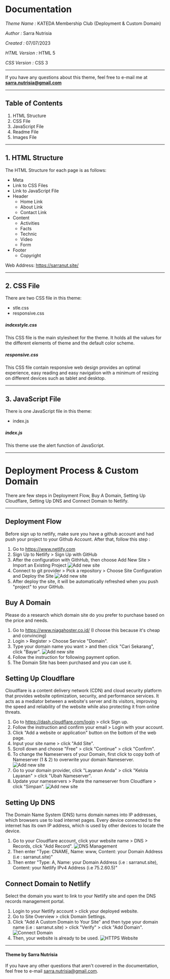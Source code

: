 # Documentation
*Theme Name :* KATEDA Membership Club (Deployment & Custom Domain)

*Author :* Sarra Nutrisia

*Created :* 07/07/2023 

*HTML Version :* HTML 5

*CSS Version :* CSS 3

***
If you have any questions about this theme, feel free to e-mail me at **sarra.nutrisia@gmail.com**
***
## Table of Contents
1. HTML Structure
2. CSS File
3. JavaScript File
4. Readme File
5. Images File

***
## 1. HTML Structure
The HTML Structure for each page is as follows:
* Meta
* Link to CSS Files
* Link to JavaScript File
* Header
	* Home Link
	* About Link
	* Contact Link
* Content
	* Activities
	* Facts
	* Technic
	* Video
	* Form
* Footer
	* Copyright
  
Web Address: https://sarranut.site/
  
***
## 2. CSS File
There are two CSS file in this theme:
* stle.css
* responsive.css

##### indexstyle.css
This CSS file is the main stylesheet for the theme. It holds all the values for the different elements of theme and the default color scheme.

##### responsive.css
This CSS file contain responsive web design provides an optimal experience, easy reading and easy navigation with a minimum of resizing on different devices such as tablet and desktop.

***
## 3. JavaScript File
There is one JavaScript file in this theme:
* index.js

##### index.js
This theme use the alert function of JavaScript.

***
# Deployment Process & Custom Domain
There are few steps in Deployment Flow, Buy A Domain, Setting Up Cloudflare, Setting Up DNS and Connect Domain to Netlify.
***
## Deployment Flow
Before sign up to netlify, make sure you have a github account and had push your project to your Github Account. After that, follow this step :
1. Go to https://www.netlify.com
2. Sign Up to Netlify > Sign Up with GitHub
3. After the configuration with GithHub, then choose Add New Site > Import an Existing Project
![Add new site](images/readme/AddNewSite_Netlify.png)
4. Connect to git provider > Pick a repository > Choose Site Configuration and Deploy the Site
![Add new site](images/readme/SiteConfigDeploy.png)
5. After deploy the site, it will be automatically refreshed when you push "project" to your GitHub.

## Buy A Domain
Please do a research which domain site do you prefer to purchase based on the price and needs.
1. Go to https://www.niagahoster.co.id/ (I choose this because it's cheap and convincing)
2. Login > Register > Choose Service "Domain".
3. Type your domain name you want > and then click "Cari Sekarang", click "Bayar".
![Add new site](images/readme/Choose_Name_Domain.png)
4. Follow the instruction for following payment option.
5. The Domain Site has been purchased and you can use it.
   
## Setting Up Cloudflare
Cloudflare is a content delivery network (CDN) and cloud security platform that provides website optimization, security, and performance services. It acts as a mediator between a website's server and its visitors, improving the speed and reliability of the website while also protecting it from online threats.

1. Go to https://dash.cloudflare.com/login > click Sign up.
2. Follow the instruction and confirm your email > Login with your account.
3. Click "Add a website or application" button on the bottom of the web page.
4. Input your site name > click "Add Site".
5. Scroll down and choose "Free" > click "Continue" > click "Confirm".
6. To change the Nameservers of your Domain, first click to copy both of Nameserver (1 & 2) to overwrite your domain Nameserver.
![Add new site](images/readme/Change_Nameservers.png)  
7. Go to your domain provider, click "Layanan Anda" > click "Kelola Layanan" > click "Ubah Nameserver".
8. Update your nameservers > Paste the nameserver from Cloudflare > click "Simpan".
![Add new site](images/readme/Update_Nameservers_Niagahoster.png) 

## Setting Up DNS
The Domain Name System (DNS) turns domain names into IP addresses, which browsers use to load internet pages. Every device connected to the internet has its own IP address, which is used by other devices to locate the device.

1. Go to your Cloudflare account, click your website name > DNS > Records, click "Add Record".
![DNS Management](images/readme/DNS_Management.png)
2. Then enter "Type: CNAME, Name: www, Content: your Domain Address (i.e : sarranut.site)"
3. Then enter "Type: A, Name: your Domain Address (i.e : sarranut.site), Content: your Netlify IPv4 Address (i.e 75.2.60.5)"

## Connect Domain to Netlify
Select the domain you want to link to your Netlify site and open the DNS records management portal.
1. Login to your Netlify account > click your deployed website.
2. Go to Site Overview > click Domain Settings.
3. Click "Add A Custom Domain to Your Site" and then type your domain name (i.e : sarranut.site) > click "Verify" > click "Add Domain".
![Connect Domain](images/readme/ConnectDomain.png)
4. Then, your website is already to be used.
![HTTPS Website](images/readme/https_website.png)


***


#### Theme by Sarra Nutrisia
If you have any other questions that aren't covered in the documentation, feel free to e-mail <sarra.nutrisia@gmail.com>.